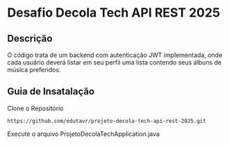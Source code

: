 # Desafio Decola Tech API REST 2025

## Descrição
O código trata de um backend com autenticação JWT implementada, onde cada usuário deverá listar em seu perfil uma lista contendo seus álbuns de música preferidos.

## Guia de Insatalação

Clone o Repositório

```https://github.com/edutavr/projeto-decola-tech-api-rest-2025.git```

Execute o arquivo ProjetoDecolaTechApplication.java

